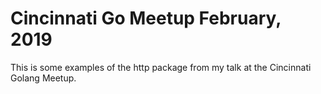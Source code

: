 # Cincinnati Go Meetup February, 2019

This is some examples of the http package from my talk at the Cincinnati Golang Meetup.
